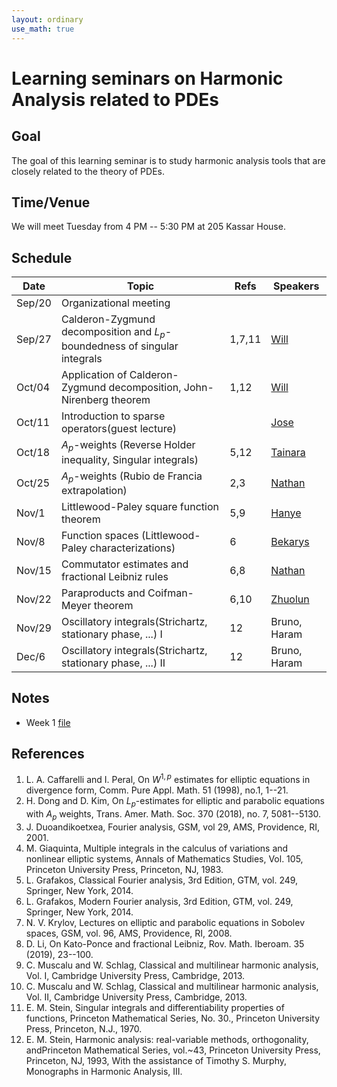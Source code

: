 ```yaml
---
layout: ordinary
use_math: true 
---
```


# Learning seminars on Harmonic Analysis related to PDEs

## Goal

The goal of this learning seminar is to study harmonic analysis tools that are closely related to the theory of PDEs.

## Time/Venue

We will meet Tuesday from 4 PM -- 5:30 PM at 205 Kassar House.

## Schedule

|Date|Topic|Refs|Speakers|
|---|---------------------------|-----|---------|
|Sep/20|Organizational meeting| | |
|Sep/27|Calderon-Zygmund decomposition and $L_p$-boundedness of singular integrals|1,7,11|[Will](http://willkwon-math.github.io)|
|Oct/04|Application of Calderon-Zygmund decomposition, John-Nirenberg theorem|1,12|[Will](http://willkwon-math.github.io)|
|Oct/11|Introduction to sparse operators(guest lecture)||[Jose](https://sites.google.com/view/josecondealonso)|
|Oct/18|$A_p$-weights (Reverse Holder inequality, Singular integrals)|5,12|[Tainara](https://sites.google.com/brown.edu/tainaraborgeswebpage/home)|
|Oct/25|$A_p$-weights (Rubio de Francia extrapolation)|2,3|[Nathan](https://nathanawagner.weebly.com)|
|Nov/1|Littlewood-Paley square function theorem |5,9|[Hanye](https://sites.google.com/brown.edu/hanye-zhu)|
|Nov/8|Function spaces (Littlewood-Paley characterizations)|6|[Bekarys](https://appliedmath.brown.edu/people/bekarys-bekmaganbetov)|
|Nov/15|Commutator estimates and fractional Leibniz rules|6,8|[Nathan](https://nathanawagner.weebly.com)|
|Nov/22|Paraproducts and Coifman-Meyer theorem|6,10|[Zhuolun](https://sites.google.com/view/zhuolunyang)|
|Nov/29|Oscillatory integrals(Strichartz, stationary phase, ...) I|12|Bruno, Haram|
|Dec/6|Oscillatory integrals(Strichartz, stationary phase, ...) II|12|Bruno, Haram|

## Notes
- Week 1 [file](https://willkwon-math.github.io/assets/files/SeminarWeek1.pdf)

## References

1. L. A. Caffarelli and I. Peral, On $W^{1,p}$ estimates for elliptic equations in divergence form, Comm. Pure Appl. Math. 51 (1998), no.1, 1--21.
2. H. Dong and D. Kim, On $L_p$-estimates for elliptic and parabolic equations with $A_p$ weights, Trans. Amer. Math. Soc. 370 (2018), no. 7, 5081--5130.
3. J. Duoandikoetxea, Fourier analysis, GSM, vol 29, AMS, Providence, RI, 2001.
4. M. Giaquinta, Multiple integrals in the calculus of variations and nonlinear elliptic systems, Annals of Mathematics Studies, Vol. 105, Princeton University Press, Princeton, NJ, 1983. 
5. L. Grafakos, Classical Fourier analysis, 3rd Edition, GTM, vol. 249, Springer, New York, 2014.
6. L. Grafakos, Modern Fourier analysis, 3rd Edition, GTM, vol. 249, Springer, New York, 2014.
7. N. V. Krylov, Lectures on elliptic and parabolic equations in Sobolev spaces, GSM, vol. 96, AMS, Providence, RI, 2008.
8. D. Li, On Kato-Ponce and fractional Leibniz, Rov. Math. Iberoam. 35 (2019), 23--100.
9. C. Muscalu and W. Schlag, Classical and multilinear harmonic analysis, Vol. I, Cambridge University Press, Cambridge, 2013.
10. C. Muscalu and W. Schlag, Classical and multilinear harmonic analysis, Vol. II, Cambridge University Press, Cambridge, 2013.
11. E. M. Stein, Singular integrals and differentiability properties of functions, Princeton Mathematical Series, No. 30., Princeton University Press, Princeton, N.J., 1970.
12. E. M. Stein, Harmonic analysis: real-variable methods, orthogonality, andPrinceton Mathematical Series, vol.~43, Princeton University Press, Princeton, NJ, 1993, With the assistance of Timothy S. Murphy, Monographs in Harmonic Analysis, III.   
  
